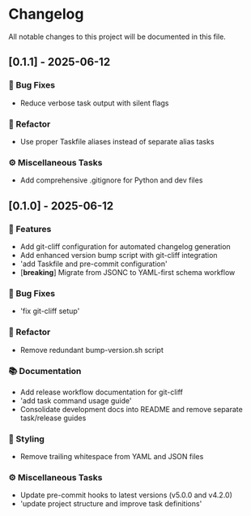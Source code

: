 # Changelog

All notable changes to this project will be documented in this file.

## [0.1.1] - 2025-06-12

### 🐛 Bug Fixes

- Reduce verbose task output with silent flags

### 🚜 Refactor

- Use proper Taskfile aliases instead of separate alias tasks

### ⚙️ Miscellaneous Tasks

- Add comprehensive .gitignore for Python and dev files

## [0.1.0] - 2025-06-12

### 🚀 Features

- Add git-cliff configuration for automated changelog generation
- Add enhanced version bump script with git-cliff integration
- 'add Taskfile and pre-commit configuration'
- [**breaking**] Migrate from JSONC to YAML-first schema workflow

### 🐛 Bug Fixes

- 'fix git-cliff setup'

### 🚜 Refactor

- Remove redundant bump-version.sh script

### 📚 Documentation

- Add release workflow documentation for git-cliff
- 'add task command usage guide'
- Consolidate development docs into README and remove separate task/release guides

### 🎨 Styling

- Remove trailing whitespace from YAML and JSON files

### ⚙️ Miscellaneous Tasks

- Update pre-commit hooks to latest versions (v5.0.0 and v4.2.0)
- 'update project structure and improve task definitions'

<!-- generated by git-cliff -->
